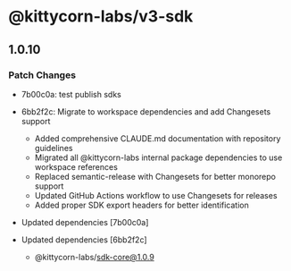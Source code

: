 # @kittycorn-labs/v3-sdk

## 1.0.10

### Patch Changes

- 7b00c0a: test publish sdks
- 6bb2f2c: Migrate to workspace dependencies and add Changesets support

  - Added comprehensive CLAUDE.md documentation with repository guidelines
  - Migrated all @kittycorn-labs internal package dependencies to use workspace references
  - Replaced semantic-release with Changesets for better monorepo support
  - Updated GitHub Actions workflow to use Changesets for releases
  - Added proper SDK export headers for better identification

- Updated dependencies [7b00c0a]
- Updated dependencies [6bb2f2c]
  - @kittycorn-labs/sdk-core@1.0.9
